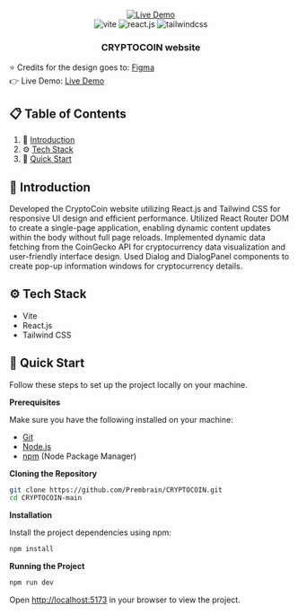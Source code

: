 <div align="center">
  <br />
    <a href="https://thecryptocoin.netlify.app/" target="_blank">
      <img src="https://i.ibb.co/2W1rqLZ/Group-10.png" alt="Live Demo">
    </a>
  <br />

  <div>
    <img src="https://img.shields.io/badge/-Vite-black?style=for-the-badge&logoColor=white&logo=vite&color=646CFF" alt="vite" />
    <img src="https://img.shields.io/badge/-React_JS-black?style=for-the-badge&logoColor=white&logo=react&color=61DAFB" alt="react.js" />
    <img src="https://img.shields.io/badge/-Tailwind_CSS-black?style=for-the-badge&logoColor=white&logo=tailwindcss&color=06B6D4" alt="tailwindcss" />
  </div>

  <h3 align="center">CRYPTOCOIN website</h3>
</div>

⭐ Credits for the design goes to:  <a href='https://www.figma.com/design/bUGIPys15E78w9bs1l4tgS/HooBank?node-id=310-485&t=9BBtp6mFwaS1IT4G-0' target="_blank">Figma</a>
<br />
👉 Live Demo: <a href='https://hoobankcashflow.netlify.app/' target="_blank">Live Demo</a>

## 📋 <a name="table">Table of Contents</a>

1. 🤖 [Introduction](#introduction)
2. ⚙️ [Tech Stack](#tech-stack)
3. 🤸 [Quick Start](#quick-start)

## <a name="introduction">🤖 Introduction</a>

Developed the CryptoCoin website utilizing React.js and Tailwind CSS for responsive UI design and efficient performance. Utilized React Router DOM to create a single-page application, enabling dynamic content updates within the body without full page reloads. Implemented dynamic data fetching from the CoinGecko API for cryptocurrency data visualization and user-friendly interface design. Used Dialog and DialogPanel components to create pop-up information windows for cryptocurrency details.

## <a name="tech-stack">⚙️ Tech Stack</a>

- Vite
- React.js
- Tailwind CSS

## <a name="quick-start">🤸 Quick Start</a>

Follow these steps to set up the project locally on your machine.

**Prerequisites**

Make sure you have the following installed on your machine:

- [Git](https://git-scm.com/)
- [Node.js](https://nodejs.org/en)
- [npm](https://www.npmjs.com/) (Node Package Manager)

**Cloning the Repository**

```bash
git clone https://github.com/Prembrain/CRYPTOCOIN.git
cd CRYPTOCOIN-main
```

**Installation**

Install the project dependencies using npm:

```bash
npm install
```

**Running the Project**

```bash
npm run dev
```

Open [http://localhost:5173](http://localhost:5173) in your browser to view the project.
